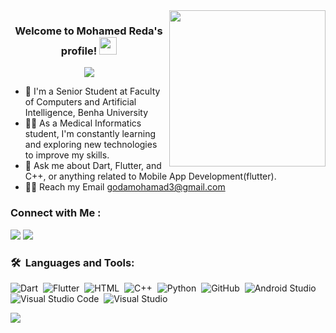 
<img width="250" align="right" src="https://c.tenor.com/_DOBjnGspYAAAAAM/code-coding.gif">

<h3 align="center">
  Welcome to Mohamed Reda's profile!
  <img src="https://media.giphy.com/media/hvRJCLFzcasrR4ia7z/giphy.gif" width="28">
</h3>

<!-- Typing SVG by DenverCoder1 - https://github.com/DenverCoder1/readme-typing-svg -->
<p align="center">
  <a href="https://github.com/DenverCoder1/readme-typing-svg"><img src="https://readme-typing-svg.herokuapp.com/?lines=MobileApp-Developer(flutter);Always%20learning%20new%20things&font=Fira%20Code&center=true&width=440&height=45&color=f75c7e&vCenter=true&size=22"></a>
</p> 

- 🏢 I'm a Senior Student at Faculty of Computers and Artificial Intelligence, Benha University
- 👨‍💻 As a Medical Informatics student, I'm constantly learning and exploring new technologies to improve my skills.
- 💬 Ask me about Dart, Flutter, and C++, or anything related to Mobile App Development(flutter).
- 👨‍💻 Reach my Email godamohamad3@gmail.com


### Connect with Me :

<a href="https://www.linkedin.com/in/mohamed-reda-846a09205/" target="_blank"><img src="https://img.shields.io/badge/Mohamed%20Reda-0077B5?style=for-the-badge&logo=Linkedin&logoColor=white"/></a>
<a href="https://www.facebook.com/profile.php?id=100014424210605" target="_blank"><img src="https://img.shields.io/badge/Mohamed%20Reda-0077B5?style=for-the-badge&logo=Facebook&logoColor=white"/></a>

### 🛠 &nbsp;Languages and Tools:

![Dart](https://img.shields.io/badge/-Dart-05122A?style=flat&logo=Dart)&nbsp;
![Flutter](https://img.shields.io/badge/-Flutter-05122A?style=flat&logo=Flutter&logoColor=563D7C)&nbsp;
![HTML](https://img.shields.io/badge/-HTML-05122A?style=flat&logo=HTML5)&nbsp;
![C++](https://img.shields.io/badge/-C++-05122A?style=flat&logo=C++&logoColor=1572B6)&nbsp;
![Python](https://img.shields.io/badge/-Python%20-05122A?style=flat&logo=python)&nbsp;
![GitHub](https://img.shields.io/badge/-GitHub-05122A?style=flat&logo=github)&nbsp;
![Android Studio](https://img.shields.io/badge/-Android%20Studio-05122A?style=flat&logo=Android-studio&logoColor=007ACC)&nbsp;
![Visual Studio Code](https://img.shields.io/badge/-Visual%20Studio%20Code-05122A?style=flat&logo=visual-studio-code&logoColor=007ACC)&nbsp;
![Visual Studio](https://img.shields.io/badge/-Visual%20Studio-05122A?style=flat&logo=visual-studio&logoColor=007ACC)&nbsp;


<a href="https://komarev.com/ghpvc/?username=Mohamed22Reda&style=for-the-badge">
    <img src="https://komarev.com/ghpvc/?username=Mohamed22Reda&style=for-the-badge">
</a>
